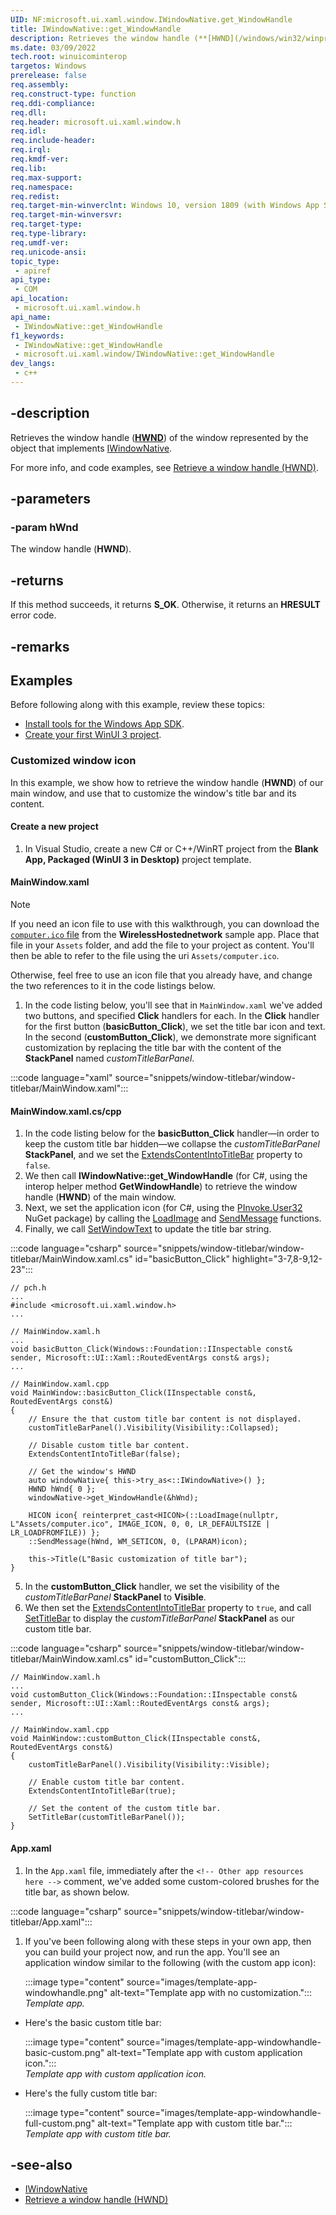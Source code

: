 ```yaml
---
UID: NF:microsoft.ui.xaml.window.IWindowNative.get_WindowHandle
title: IWindowNative::get_WindowHandle
description: Retrieves the window handle (**[HWND](/windows/win32/winprog/windows-data-types)**) of the window represented by the object that implements [IWindowNative](/windows/windows-app-sdk/api/win32/microsoft.ui.xaml.window/nn-microsoft-ui-xaml-window-iwindownative).
ms.date: 03/09/2022
tech.root: winuicominterop
targetos: Windows
prerelease: false
req.assembly: 
req.construct-type: function
req.ddi-compliance: 
req.dll: 
req.header: microsoft.ui.xaml.window.h
req.idl: 
req.include-header: 
req.irql: 
req.kmdf-ver: 
req.lib: 
req.max-support: 
req.namespace: 
req.redist: 
req.target-min-winverclnt: Windows 10, version 1809 (with Windows App SDK 0.5 or later)
req.target-min-winversvr: 
req.target-type: 
req.type-library: 
req.umdf-ver: 
req.unicode-ansi: 
topic_type:
 - apiref
api_type:
 - COM
api_location:
 - microsoft.ui.xaml.window.h
api_name:
 - IWindowNative::get_WindowHandle
f1_keywords:
 - IWindowNative::get_WindowHandle
 - microsoft.ui.xaml.window/IWindowNative::get_WindowHandle
dev_langs:
 - c++
---
```


## -description

Retrieves the window handle (**[HWND](/windows/win32/winprog/windows-data-types)**) of the window represented by the object that implements [IWindowNative](/windows/windows-app-sdk/api/win32/microsoft.ui.xaml.window/nn-microsoft-ui-xaml-window-iwindownative).

For more info, and code examples, see [Retrieve a window handle (HWND)](/windows/apps/develop/ui-input/retrieve-hwnd).

## -parameters

### -param hWnd

The window handle (**HWND**).

## -returns

If this method succeeds, it returns **S_OK**. Otherwise, it returns an **HRESULT** error code.

## -remarks

## Examples

Before following along with this example, review these topics:

* [Install tools for the Windows App SDK](/windows/apps/windows-app-sdk/set-up-your-development-environment).
* [Create your first WinUI 3 project](/windows/apps/winui/winui3/create-your-first-winui3-app).

### Customized window icon

In this example, we show how to retrieve the window handle (**HWND**) of our main window, and use that to customize the window's title bar and its content.

#### Create a new project

1. In Visual Studio, create a new C# or C++/WinRT project from the **Blank App, Packaged (WinUI 3 in Desktop)** project template.

#### MainWindow.xaml

> [!NOTE]
> If you need an icon file to use with this walkthrough, you can download the [`computer.ico` file](https://github.com/microsoft/Windows-classic-samples/blob/main/Samples/Win7Samples/netds/wlan/WirelessHostedNetwork/HostedNetwork/res/computer.ico) from the **WirelessHostednetwork** sample app. Place that file in your `Assets` folder, and add the file to your project as content. You'll then be able to refer to the file using the uri `Assets/computer.ico`.
>
> Otherwise, feel free to use an icon file that you already have, and change the two references to it in the code listings below.

1. In the code listing below, you'll see that in `MainWindow.xaml` we've added two buttons, and specified **Click** handlers for each. In the **Click** handler for the first button (**basicButton_Click**), we set the title bar icon and text. In the second (**customButton_Click**), we demonstrate more significant customization by replacing the title bar with the content of the **StackPanel** named *customTitleBarPanel*.

:::code language="xaml" source="snippets/window-titlebar/window-titlebar/MainWindow.xaml":::

#### MainWindow.xaml.cs/cpp

1. In the code listing below for the **basicButton_Click** handler&mdash;in order to keep the custom title bar hidden&mdash;we collapse the *customTitleBarPanel* **StackPanel**, and we set the [ExtendsContentIntoTitleBar](/windows/windows-app-sdk/api/winrt/microsoft.ui.xaml.window.extendscontentintotitlebar) property to `false`.
2. We then call **IWindowNative::get_WindowHandle** (for C#, using the interop helper method **GetWindowHandle**) to retrieve the window handle (**HWND**) of the main window.
3. Next, we set the application icon (for C#, using the [PInvoke.User32](https://www.nuget.org/packages/PInvoke.User32/) NuGet package) by calling the [LoadImage](/windows/win32/api/winuser/nf-winuser-loadimagea) and [SendMessage](/windows/win32/api/winuser/nf-winuser-sendmessage) functions.
4. Finally, we call [SetWindowText](/windows/win32/api/winuser/nf-winuser-setwindowtexta) to update the title bar string.

:::code language="csharp" source="snippets/window-titlebar/window-titlebar/MainWindow.xaml.cs" id="basicButton_Click" highlight="3-7,8-9,12-23":::

```cppwinrt
// pch.h
...
#include <microsoft.ui.xaml.window.h>
...

// MainWindow.xaml.h
...
void basicButton_Click(Windows::Foundation::IInspectable const& sender, Microsoft::UI::Xaml::RoutedEventArgs const& args);
...

// MainWindow.xaml.cpp
void MainWindow::basicButton_Click(IInspectable const&, RoutedEventArgs const&)
{
    // Ensure the that custom title bar content is not displayed.
    customTitleBarPanel().Visibility(Visibility::Collapsed);

    // Disable custom title bar content.
    ExtendsContentIntoTitleBar(false);

    // Get the window's HWND
    auto windowNative{ this->try_as<::IWindowNative>() };
    HWND hWnd{ 0 };
    windowNative->get_WindowHandle(&hWnd);

    HICON icon{ reinterpret_cast<HICON>(::LoadImage(nullptr, L"Assets/computer.ico", IMAGE_ICON, 0, 0, LR_DEFAULTSIZE | LR_LOADFROMFILE)) };
    ::SendMessage(hWnd, WM_SETICON, 0, (LPARAM)icon);

    this->Title(L"Basic customization of title bar");
}
```

5. In the **customButton_Click** handler, we set the visibility of the *customTitleBarPanel* **StackPanel** to **Visible**.
6. We then set the [ExtendsContentIntoTitleBar](/windows/windows-app-sdk/api/winrt/microsoft.ui.xaml.window.extendscontentintotitlebar) property to `true`, and call [SetTitleBar](/windows/windows-app-sdk/api/winrt/microsoft.ui.xaml.window.settitlebar) to display the *customTitleBarPanel* **StackPanel** as our custom title bar.

:::code language="csharp" source="snippets/window-titlebar/window-titlebar/MainWindow.xaml.cs" id="customButton_Click":::

```cppwinrt
// MainWindow.xaml.h
...
void customButton_Click(Windows::Foundation::IInspectable const& sender, Microsoft::UI::Xaml::RoutedEventArgs const& args);
...

// MainWindow.xaml.cpp
void MainWindow::customButton_Click(IInspectable const&, RoutedEventArgs const&)
{
    customTitleBarPanel().Visibility(Visibility::Visible);

    // Enable custom title bar content.
    ExtendsContentIntoTitleBar(true);

    // Set the content of the custom title bar.
    SetTitleBar(customTitleBarPanel());
}
```

#### App.xaml

1. In the `App.xaml` file, immediately after the `<!-- Other app resources here -->` comment, we've added some custom-colored brushes for the title bar, as shown below.

:::code language="csharp" source="snippets/window-titlebar/window-titlebar/App.xaml":::

1. If you've been following along with these steps in your own app, then you can build your project now, and run the app. You'll see an application window similar to the following (with the custom app icon):

    :::image type="content" source="images/template-app-windowhandle.png" alt-text="Template app with no customization.":::<br/>*Template app.*

- Here's the basic custom title bar:

    :::image type="content" source="images/template-app-windowhandle-basic-custom.png" alt-text="Template app with custom application icon.":::<br/>*Template app with custom application icon.*

- Here's the fully custom title bar:

    :::image type="content" source="images/template-app-windowhandle-full-custom.png" alt-text="Template app with custom title bar.":::<br/>*Template app with custom title bar.*

## -see-also

* [IWindowNative](/windows/windows-app-sdk/api/win32/microsoft.ui.xaml.window/nn-microsoft-ui-xaml-window-iwindownative)
* [Retrieve a window handle (HWND)](/windows/apps/develop/ui-input/retrieve-hwnd)
